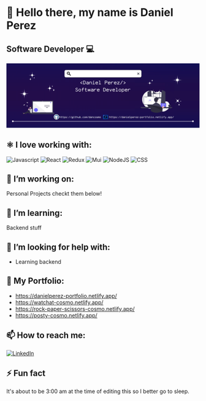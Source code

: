 # 👋 Hello there, my name is Daniel Perez

## Software Developer 💻
 
![Web Developer](https://github.com/dancosmo/dancosmo/blob/main/banner-6-17-2022.PNG)

## ⚛ I love working with:

<div display="flex">
  <img src="https://img.shields.io/badge/JavaScript-F7DF1E?style=for-the-badge&logo=javascript&logoColor=black" alt="Javascript"/>
  <img src="https://img.shields.io/badge/react-%2320232a.svg?style=for-the-badge&logo=react&logoColor=%2361DAFB" alt="React"/>
  <img src="https://img.shields.io/badge/Redux-593D88?style=for-the-badge&logo=redux&logoColor=white" alt="Redux"/>
  <img src="https://img.shields.io/badge/MATERIAL_UI-20232A?style=for-the-badge&logo=mui&logoColor=61DAFB" alt="Mui"/>
  <img src="https://img.shields.io/badge/Node.js-43853D?style=for-the-badge&logo=node.js&logoColor=white" alt="NodeJS"/>
  <img src="https://img.shields.io/badge/css3-%231572B6.svg?style=for-the-badge&logo=css3&logoColor=white" alt="CSS"/>
</div>

## 🔭 I’m working on:
Personal Projects checkt them below!

## 🌱 I’m learning:

<div display="flex">
  Backend stuff
</div>

## 🤔 I’m looking for help with:
- Learning backend

## 🔭 My Portfolio: 
  - https://danielperez-portfolio.netlify.app/
  - https://watchat-cosmo.netlify.app/ 
  - https://rock-paper-scissors-cosmo.netlify.app/
  - https://posty-cosmo.netlify.app/

## 📫 How to reach me:

<div display="flex">
  <a href="https://www.linkedin.com/in/dancosmo/">
    <img src="https://img.shields.io/badge/linkedin-%230077B5.svg?style=for-the-badge&logo=linkedin&logoColor=white" alt="LinkedIn"/>
  </a>
</div>

## ⚡ Fun fact

It's about to be 3:00 am at the time of editing this so I better go to sleep.

              
